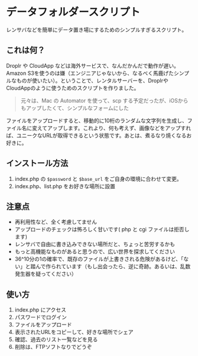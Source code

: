 # データフォルダースクリプト

レンサバなどを簡単にデータ置き場にするためのシンプルすぎるスクリプト。

## これは何？

Droplr や CloudApp などは海外サービスで、なんだかんだで動作が遅い。Amazon S3を使うのは嫌（エンジニアじゃないから、なるべく馬鹿げたシンプルなものが使いたい）。ということで、レンタルサーバーを、DroplrやCloudAppのように使うためのスクリプトを作りました。

> 元々は、Mac の Automator を使って、scp する予定だったが、iOSからもアップしたくて、シンプルなフォームにした

ファイルをアップロードすると、移動的に10桁のランダムな文字列を生成し、ファイル名に変えてアップします。これより、何も考えず、画像などをアップすれば、ユニークなURLが取得できるという状態です。あとは、煮るなり焼くなるお好きに。


## インストール方法

1. index.php の `$password` と `$base_url` をご自身の環境に合わせて変更。
2. index.php、list.php をお好きな場所に設置

## 注意点

- 再利用性など、全く考慮してません
- アップロードのチェックは怖ろしく甘いです( php と cgi ファイルは拒否します)
- レンサバで自由に書き込みできない場所だと、ちょっと苦労するかも
- もっと高機能なものがあると思うので、広い世界を探求してください
- 36^10分の1の確率で、既存のファイルが上書きされる危険があるけど、「ない」と踏んで作られています（もし出会ったら、逆に奇跡。あるいは、乱数発生器を疑ってください）

## 使い方

1. index.php にアクセス
2. パスワードでログイン
3. ファイルをアップロード
4. 表示されたURLをコピーして、好きな場所でシェア
5. 確認、過去のリスト一覧などを見る
6. 削除は、FTPソフトなりでどうぞ

